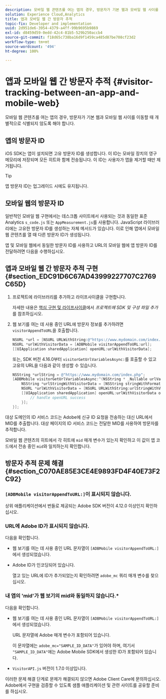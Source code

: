 ```yaml
---
description: 모바일 웹 콘텐츠를 여는 앱의 경우, 방문자가 기본 웹과 모바일 웹 사이를 이동할 때 개별적으로 식별되지 않도록 해야 합니다.
solution: Experience Cloud,Analytics
title: 앱과 모바일 웹 간 방문자 추적
topic-fix: Developer and implementation
uuid: 2d951de6-3954-4379-a4ff-99b9695b9869
exl-id: d8459d59-0edd-42c4-81b5-529b250accb4
source-git-commit: f18d65c738ba16d9f1459ca485d87be708cf23d2
workflow-type: tm+mt
source-wordcount: '494'
ht-degree: 100%

---
```


# 앱과 모바일 웹 간 방문자 추적   {#visitor-tracking-between-an-app-and-mobile-web}

모바일 웹 콘텐츠를 여는 앱의 경우, 방문자가 기본 웹과 모바일 웹 사이를 이동할 때 개별적으로 식별되지 않도록 해야 합니다.

## 앱의 방문자 ID

iOS SDK는 앱이 설치되면 고유 방문자 ID를 생성합니다. 이 ID는 모바일 장치의 영구 메모리에 저장되며 모든 히트와 함께 전송됩니다. 이 ID는 사용자가 앱을 제거할 때만 제거됩니다.

>[!TIP]
>
>앱 방문자 ID는 업그레이드 시에도 유지됩니다.

## 모바일 웹의 방문자 ID

일반적인 모바일 웹 구현에서는 데스크톱 사이트에서 사용되는 것과 동일한 표준 Analytics `s_code.js` 또는 `AppMeasurement.js`를 사용합니다. JavaScript 라이브러리에는 고유한 방문자 ID를 생성하는 자체 메서드가 있습니다. 이로 인해 앱에서 모바일 웹 콘텐츠를 열 때 다른 방문자 ID가 생성됩니다.

앱 및 모바일 웹에서 동일한 방문자 ID를 사용하고 URL의 모바일 웹에 앱 방문자 ID를 전달하려면 다음을 수행하십시오.

## 앱과 모바일 웹 간 방문자 추적 구현 {#section_EDC91D6C67AD43999227707C2769C65D}

1. 프로젝트에 라이브러리를 추가하고 라이프사이클을 구현합니다.

   자세한 내용은 [핵심 구현 및 라이프사이클](/help/ios/getting-started/dev-qs.md)에서 *프로젝트에 SDK 및 구성 파일 추가*&#x200B;를 참조하십시오.
1. 웹 보기를 여는 데 사용 중인 URL에 방문자 정보를 추가하려면 `visitorAppendToURL`을 호출합니다.

   ```objective-c
   NSURL *url = [NSURL URLWithString:@"https://www.mydomain.com/index.php"]; 
   NSURL *urlWithVisitorData = [ADBMobile visitorAppendToURL:url]; 
   [[UIApplication sharedApplication] openURL:urlWithVisitorData];
   ```

   또는, SDK 버전 4.16.0부터 `visitorGetUrlVariablesAsync:`를 호출할 수 있고 고유의 URL을 다음과 같이 생성할 수 있습니다.

   ```objective-c
   NSString *urlString = @"https://www.mydomain.com/index.php"; 
   [ADBMobile visitorGetUrlVariablesAsync:^(NSString * _Nullable urlVariables) { 
       NSString *urlStringWithVisitorData = [NSString stringWithFormat:@"%@?%@", urlString, urlVariables]; 
       NSURL *urlWithVisitorData = [NSURL URLWithString:urlStringWithVisitorData]; 
       [[UIApplication sharedApplication] openURL:urlWithVisitorData options:@{} completionHandler:^(BOOL success) { 
           // handle openURL success 
       }]; 
   }];
   ```

대상 도메인의 ID 서비스 코드는 Adobe에 신규 ID 요청을 전송하는 대신 URL에서 MID를 추출합니다. 대상 페이지의 ID 서비스 코드는 전달한 MID를 사용하여 방문자를 추적합니다.

모바일 웹 콘텐츠의 히트에서 각 히트에 `mid` 매개 변수가 있는지 확인하고 이 값이 앱 코드에서 전송 중인 `mid`와 일치하는지 확인합니다.

## 방문자 추적 문제 해결 {#section_C070AE85E3CE4E9893FD4F40E73F2C92}

### `[ADBMobile visitorAppendToURL:]`이 표시되지 않습니다.

상위 애플리케이션에서 번들로 제공되는 Adobe SDK 버전이 4.12.0 이상인지 확인하십시오.

### URL에 Adobe ID가 표시되지 않습니다.

다음을 확인합니다.

* 웹 보기를 여는 데 사용 중인 URL 문자열이 `[ADBMobile visitorAppendToURL:]`에서 생성되었습니다.

* Adobe ID가 인코딩되어 있습니다.

   열고 있는 URL에 ID가 추가되었는지 확인하려면 `adobe_mc` 쿼리 매개 변수를 찾으십시오.

### 내 앱의 &#39;mid&#39;가 웹 보기의 mid와 동일하지 않습니다.*

다음을 확인합니다.

* 웹 보기를 여는 데 사용 중인 URL 문자열이 `[ADBMobile visitorAppendToURL:]`에서 생성되었습니다.

   URL 문자열에 Adobe 매개 변수가 포함되어 있습니다.

   이 문자열에는 `adobe_mc="SAMPLE_ID_DATA"`가 있어야 하며, 여기서 `"SAMPLE_ID_DATA"`에는 Adobe Mobile SDK에서 생성한 ID가 포함되어 있습니다.

* `VisitorAPI.js` 버전이 1.7.0 이상입니다.

이러한 문제 해결 단계로 문제가 해결되지 않으면 Adobe Client Care에 문의하십시오. Adobe에서 구현을 검증할 수 있도록 샘플 애플리케이션 및 관련 사이트를 공유할 준비를 하십시오.
